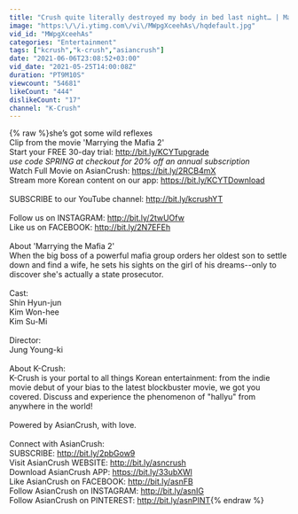 ```yaml
---
title: "Crush quite literally destroyed my body in bed last night… | Marrying the Mafia 2"
image: "https:\/\/i.ytimg.com\/vi\/MWpgXceehAs\/hqdefault.jpg"
vid_id: "MWpgXceehAs"
categories: "Entertainment"
tags: ["kcrush","k-crush","asiancrush"]
date: "2021-06-06T23:08:52+03:00"
vid_date: "2021-05-25T14:00:08Z"
duration: "PT9M10S"
viewcount: "54681"
likeCount: "444"
dislikeCount: "17"
channel: "K-Crush"
---
```

{% raw %}she’s got some wild reflexes<br />Clip from the movie 'Marrying the Mafia 2' <br />Start your FREE 30-day trial: <a rel="nofollow" target="blank" href="http://bit.ly/KCYTupgrade">http://bit.ly/KCYTupgrade</a><br />*use code SPRING at checkout for 20% off an annual subscription*<br />Watch Full Movie on AsianCrush: <a rel="nofollow" target="blank" href="https://bit.ly/2RCB4mX">https://bit.ly/2RCB4mX</a><br />Stream more Korean content on our app: <a rel="nofollow" target="blank" href="https://bit.ly/KCYTDownload">https://bit.ly/KCYTDownload</a><br /><br />SUBSCRIBE to our YouTube channel: <a rel="nofollow" target="blank" href="http://bit.ly/kcrushYT">http://bit.ly/kcrushYT</a><br /><br />Follow us on INSTAGRAM: <a rel="nofollow" target="blank" href="http://bit.ly/2twUOfw">http://bit.ly/2twUOfw</a><br />Like us on FACEBOOK: <a rel="nofollow" target="blank" href="http://bit.ly/2N7EFEh">http://bit.ly/2N7EFEh</a> <br /><br />About 'Marrying the Mafia 2' <br />When the big boss of a powerful mafia group orders her oldest son to settle down and find a wife, he sets his sights on the girl of his dreams--only to discover she's actually a state prosecutor.<br /><br />Cast: <br />Shin Hyun-jun<br />Kim Won-hee<br />Kim Su-Mi<br /><br />Director: <br />Jung Young-ki<br /><br />About K-Crush:<br />K-Crush is your portal to all things Korean entertainment: from the indie movie debut of your bias to the latest blockbuster movie, we got you covered. Discuss and experience the phenomenon of &quot;hallyu&quot; from anywhere in the world!<br /><br />Powered by AsianCrush, with love.<br /><br />Connect with AsianCrush:<br />SUBSCRIBE: <a rel="nofollow" target="blank" href="http://bit.ly/2pbGow9">http://bit.ly/2pbGow9</a><br />Visit AsianCrush WEBSITE: <a rel="nofollow" target="blank" href="http://bit.ly/asncrush">http://bit.ly/asncrush</a><br />Download AsianCrush APP: <a rel="nofollow" target="blank" href="https://bit.ly/33ubXWl">https://bit.ly/33ubXWl</a><br />Like AsianCrush on FACEBOOK: <a rel="nofollow" target="blank" href="http://bit.ly/asnFB">http://bit.ly/asnFB</a><br />Follow AsianCrush on INSTAGRAM: <a rel="nofollow" target="blank" href="http://bit.ly/asnIG">http://bit.ly/asnIG</a><br />Follow AsianCrush on PINTEREST: <a rel="nofollow" target="blank" href="http://bit.ly/asnPINT">http://bit.ly/asnPINT</a>{% endraw %}
